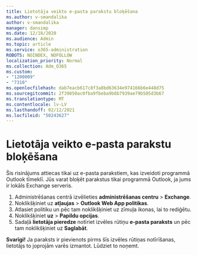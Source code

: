 ```yaml
---
title: Lietotāja veikto e-pasta parakstu bloķēšana
ms.author: v-smandalika
author: v-smandalika
manager: dansimp
ms.date: 12/18/2020
ms.audience: Admin
ms.topic: article
ms.service: o365-administration
ROBOTS: NOINDEX, NOFOLLOW
localization_priority: Normal
ms.collection: Adm_O365
ms.custom:
- "1200009"
- "7310"
ms.openlocfilehash: dab7eacb617c8f3a8bd63634e974166b6e448d75
ms.sourcegitcommit: 2f39850ac0fba9fbeba9b8b7939ae79b505d3b67
ms.translationtype: MT
ms.contentlocale: lv-LV
ms.lasthandoff: 02/12/2021
ms.locfileid: "50243627"
---
```

# <a name="block-user-made-email-signatures"></a>Lietotāja veikto e-pasta parakstu bloķēšana

Šis risinājums attiecas tikai uz e-pasta parakstiem, kas izveidoti programmā Outlook tīmeklī. Jūs varat bloķēt parakstus tikai programmā Outlook, ja jums ir lokāls Exchange serveris.

1. Administrēšanas centrā izvēlieties **administrēšanas centru**  >  **Exchange**.
2. Noklikšķiniet uz **atļaujas**  >  **Outlook Web App politikas**.
3. Atlasiet politiku un pēc tam noklikšķiniet uz zīmuļa ikonas, lai to rediģētu.
4. Noklikšķiniet **uz**  >  **Papildu opcijas**.
5. Sadaļā **lietotāja pieredze** notīriet izvēles rūtiņu **e-pasta paraksts** un pēc tam noklikšķiniet uz **Saglabāt**.

**Svarīgi!** Ja paraksts ir pievienots pirms šīs izvēles rūtiņas notīrīšanas, lietotājs to joprojām varēs izmantot. Lūdziet to noņemt.
